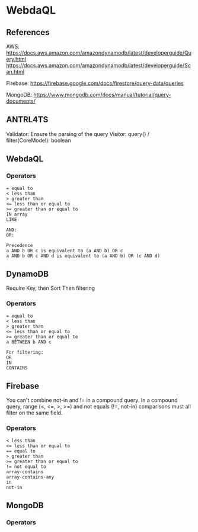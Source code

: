# WebdaQL

## References

AWS: https://docs.aws.amazon.com/amazondynamodb/latest/developerguide/Query.html
https://docs.aws.amazon.com/amazondynamodb/latest/developerguide/Scan.html

Firebase: https://firebase.google.com/docs/firestore/query-data/queries

MongoDB: https://www.mongodb.com/docs/manual/tutorial/query-documents/

## ANTRL4TS

Validator: Ensure the parsing of the query
Visitor: query() / filter(CoreModel): boolean

## WebdaQL

### Operators

```
= equal to
< less than
> greater than
<= less than or equal to
>= greater than or equal to
IN array
LIKE 
```

```
AND:
OR:

Precedence
a AND b OR c is equivalent to (a AND b) OR c
a AND b OR c AND d is equivalent to (a AND b) OR (c AND d)
```

## DynamoDB

Require Key, then Sort
Then filtering

### Operators

```
= equal to
< less than
> greater than
<= less than or equal to
>= greater than or equal to
a BETWEEN b AND c

For filtering:
OR
IN
CONTAINS
```

## Firebase

You can't combine not-in and != in a compound query.
In a compound query, range (<, <=, >, >=) and not equals (!=, not-in) comparisons must all filter on the same field.

### Operators

```
< less than
<= less than or equal to
== equal to
> greater than
>= greater than or equal to
!= not equal to
array-contains
array-contains-any
in
not-in
```

## MongoDB

### Operators